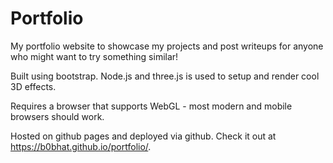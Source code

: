 # Portfolio
My portfolio website to showcase my projects and post writeups for anyone who might want to try something similar!

Built using bootstrap. Node.js and three.js is used to setup and render cool 3D effects.

Requires a browser that supports WebGL - most modern and mobile browsers should work.

Hosted on github pages and deployed via github.
Check it out at https://b0bhat.github.io/portfolio/.
